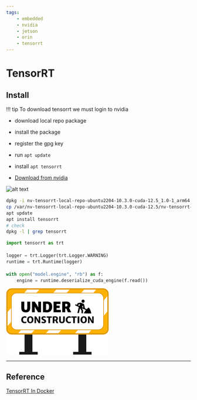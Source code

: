 ```yaml
---
tags:
    - embedded
    - nvidia
    - jetson
    - orin
    - tensorrt
---
```


# TensorRT

## Install

!!! tip 
     To download tensorrt we must login to nvidia



- download local repo package
- install the package
- register the gpg key
- run `apt update`
- install `apt tensorrt`



- [Download from nvidia](https://developer.nvidia.com/tensorrt/download/10x)

![alt text](images/nvidia_tensorrt_download_page.png)

```bash title="Install TensorRT"
dpkg -i nv-tensorrt-local-repo-ubuntu2204-10.3.0-cuda-12.5_1.0-1_arm64.deb 
cp /var/nv-tensorrt-local-repo-ubuntu2204-10.3.0-cuda-12.5/nv-tensorrt-local-F9A70CFC-keyring.gpg /usr/share/keyrings/
apt update
apt install tensorrt
# check
dpkg -l | grep tensorrt

```


```python
import tensorrt as trt

logger = trt.Logger(trt.Logger.WARNING)
runtime = trt.Runtime(logger)

with open("model.engine", "rb") as f:
    engine = runtime.deserialize_cuda_engine(f.read())

```

![](/assets/images/under_construction.png)


---

## Reference
[TensorRT In Docker](https://leimao.github.io/blog/Docker-TensorRT/)